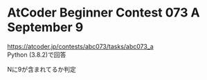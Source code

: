# AtCoder Beginner Contest 073 A September 9  
https://atcoder.jp/contests/abc073/tasks/abc073_a  
Python (3.8.2)で回答  

Nに9が含まれてるか判定
